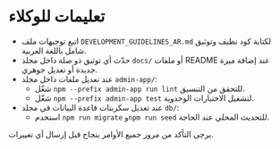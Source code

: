 # تعليمات للوكلاء

- اتبع توجيهات ملف `DEVELOPMENT_GUIDELINES_AR.md` لكتابة كود نظيف وتوثيق شامل باللغة العربية.
- حدّث أي توثيق ذو صلة داخل مجلد `docs/` أو ملفات README عند إضافة ميزة جديدة أو تعديل جوهري.
- عند تعديل ملفات داخل مجلد `admin-app/`:
  - شغّل `npm --prefix admin-app run lint` للتحقق من التنسيق.
  - شغّل `npm --prefix admin-app test` لتشغيل الاختبارات الوحدوية.
- عند تعديل سكربتات قاعدة البيانات في مجلد `db/`:
  - استخدم `npm run migrate` و`npm run seed` للتحديث المحلي عند الحاجة.

يرجى التأكد من مرور جميع الأوامر بنجاح قبل إرسال أي تغييرات.
